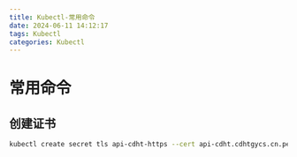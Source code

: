 ```yaml
---
title: Kubectl-常用命令
date: 2024-06-11 14:12:17
tags: Kubectl
categories: Kubectl
---
```


# 常用命令

## 创建证书
```bash
kubectl create secret tls api-cdht-https --cert api-cdht.cdhtgycs.cn.pem --key api-cdht.cdhtgycs.cn.key -n prod
```